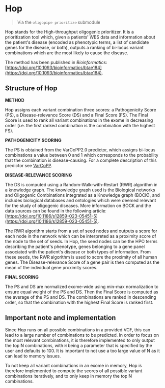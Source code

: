 # Hop
> Via the `oligopipe prioritize` submodule

Hop stands for the High-throughput oligogenic prioritizer. It is a prioritization tool which, given a patients' WES
data and information about the patient's disease (encoded as phenotypic terms, a list of candidate genes for the disease,
or both), outputs a ranking of bi-locus variant combinations which are the most likely to cause the disease. 

The method has been published in _Bioinformatics_: [https://doi.org/10.1093/bioinformatics/btae184](https://doi.org/10.1093/bioinformatics/btae184).

## Structure of Hop

**METHOD**

Hop assigns each variant combination three scores: a Pathogenicity Score (PS), 
a Disease-relevance Score (DS) and a Final Score (FS). The Final Score is used to rank all
variant combinations in the exome in decreasing order (i.e. the first ranked combination is the combination with the highest FS).

**PATHOGENICITY SCORING**

The PS is obtained from the VarCoPP2.0 predictor, which assigns bi-locus combinations a value between 0 and 1
which corresponds to the probability that the combination is disease-causing. For a complete description of this predictor 
see [VarCoPP](varcopp.md). 

**DISEASE-RELEVANCE SCORING**

The DS is computed using a Random-Walk-with-Restart (RWR) algorithm in a knowledge graph. 
The knowledge graph used is the Biological networks and Oligogenic Combinations integrated as a Knowledge graph (BOCK), and includes biological databases and ontologies which were deemed relevant for the study 
of oligogenic diseases. More information on BOCK and the data sources can be found in the following article: [https://doi.org/10.1186/s12859-023-05451-5](https://doi.org/10.1186/s12859-023-05451-5). 

The RWR algorithm starts from a set of seed nodes and outputs a score for each node in the network which can be interpreted 
as a proximity score of the node to the set of seeds. In Hop, the seed nodes can be the HPO terms describing the patient's phenotype,
genes belonging to a gene panel associated with the patient's disease or both types of information. 
From these seeds, the RWR algorithm is used to score the proximity of all human genes. 
The Disease-relevance Score of a gene pair is then computed as the mean of the individual gene proximity scores. 

**FINAL SCORING**

The PS and DS are normalized exome-wide using min-max normalization to ensure equal weight of the PS and DS. Then the 
Final Score is computed as the average of the PS and DS. The combinations are ranked in descending order, so that the 
combination with the highest Final Score is ranked first. 

## Important note and implementation

Since Hop runs on all possible combinations in a provided VCF, this can lead to a large number of combinations to be 
predicted. In order to focus on the most relevant combinations, it is therefore implemented to only output the top N 
combinations, with `N` being a parameter that is specified by the user and defaults to 100. It is important to not use a 
too large value of N as it can lead to memory issues. 

To not keep all variant combinations in an exome in memory, Hop is therefore implemented to compute the scores of all 
possible variant combinations iteratively, and to only keep in memory the top N combinations. 
